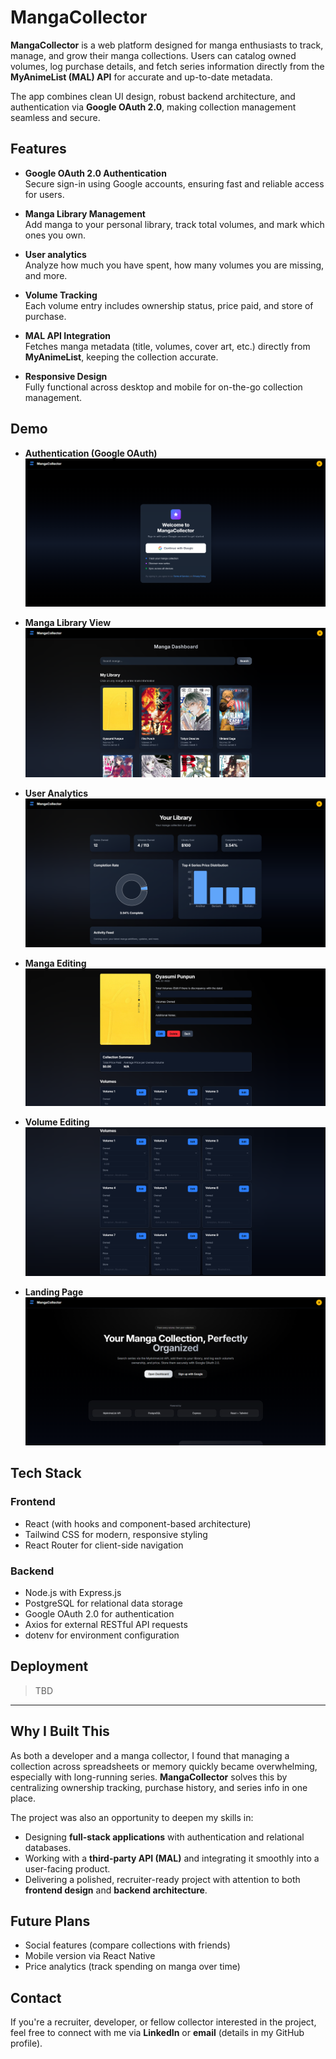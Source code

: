 # MangaCollector  

**MangaCollector** is a web platform designed for manga enthusiasts to track, manage, and grow their manga collections. Users can catalog owned volumes, log purchase details, and fetch series information directly from the **MyAnimeList (MAL) API** for accurate and up-to-date metadata.  

The app combines clean UI design, robust backend architecture, and authentication via **Google OAuth 2.0**, making collection management seamless and secure.  


## Features  

- **Google OAuth 2.0 Authentication**  
  Secure sign-in using Google accounts, ensuring fast and reliable access for users.  

- **Manga Library Management**  
  Add manga to your personal library, track total volumes, and mark which ones you own.  

- **User analytics**  
  Analyze how much you have spent, how many volumes you are missing, and more.

- **Volume Tracking**  
  Each volume entry includes ownership status, price paid, and store of purchase.  

- **MAL API Integration**  
  Fetches manga metadata (title, volumes, cover art, etc.) directly from **MyAnimeList**, keeping the collection accurate.  

- **Responsive Design**  
  Fully functional across desktop and mobile for on-the-go collection management.  


## Demo

- **Authentication (Google OAuth)**  
  ![Auth Screenshot](docs/screenshots/auth.png)  

- **Manga Library View**  
  ![Library Screenshot](docs/screenshots/dashboard.png)  

- **User Analytics**  
  ![Analytics Screenshot](docs/screenshots/userAnalytics.png)  


- **Manga Editing**  
  ![Manga Edit Screenshot](docs/screenshots/mangaEditor.png)  

- **Volume Editing**  
  ![Volume Edit Screenshot](docs/screenshots/volumeEditor.png)  

- **Landing Page**  
  ![Homepage Screenshot](docs/screenshots/landing.png)  


## Tech Stack  

### Frontend  
- React (with hooks and component-based architecture)  
- Tailwind CSS for modern, responsive styling  
- React Router for client-side navigation  

### Backend  
- Node.js with Express.js  
- PostgreSQL for relational data storage  
- Google OAuth 2.0 for authentication  
- Axios for external RESTful API requests  
- dotenv for environment configuration  


## Deployment  

> TBD

---

## Why I Built This  

As both a developer and a manga collector, I found that managing a collection across spreadsheets or memory quickly became overwhelming, especially with long-running series. **MangaCollector** solves this by centralizing ownership tracking, purchase history, and series info in one place.  

The project was also an opportunity to deepen my skills in:  
- Designing **full-stack applications** with authentication and relational databases.  
- Working with a **third-party API (MAL)** and integrating it smoothly into a user-facing product.  
- Delivering a polished, recruiter-ready project with attention to both **frontend design** and **backend architecture**.  

## Future Plans  

- Social features (compare collections with friends)  
- Mobile version via React Native  
- Price analytics (track spending on manga over time)  

## Contact  

If you're a recruiter, developer, or fellow collector interested in the project, feel free to connect with me via **LinkedIn** or **email** (details in my GitHub profile).  

